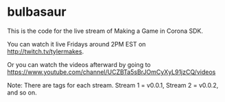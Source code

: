 # bulbasaur
This is the code for the live stream of Making a Game in Corona SDK.

You can watch it live Fridays around 2PM EST on http://twitch.tv/tylermakes.

Or you can watch the videos afterward by going to https://www.youtube.com/channel/UCZBTa5sBrJOmCyXyL91jzCQ/videos


Note: There are tags for each stream.  Stream 1 = v0.0.1, Stream 2 = v0.0.2, and so on.